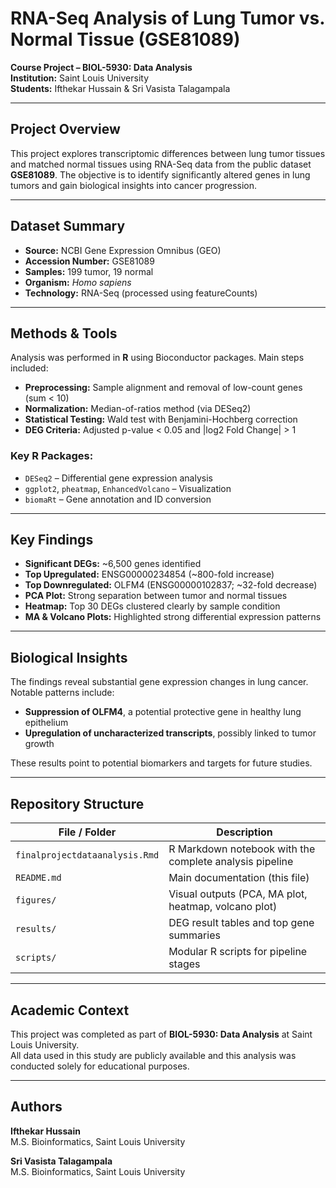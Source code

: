 # RNA-Seq Analysis of Lung Tumor vs. Normal Tissue (GSE81089)

**Course Project – BIOL-5930: Data Analysis**  
**Institution:** Saint Louis University  
**Students:** Ifthekar Hussain & Sri Vasista Talagampala  

---

##  Project Overview

This project explores transcriptomic differences between lung tumor tissues and matched normal tissues using RNA-Seq data from the public dataset **GSE81089**. The objective is to identify significantly altered genes in lung tumors and gain biological insights into cancer progression.

---

##  Dataset Summary

- **Source:** NCBI Gene Expression Omnibus (GEO)  
- **Accession Number:** GSE81089  
- **Samples:** 199 tumor, 19 normal  
- **Organism:** *Homo sapiens*  
- **Technology:** RNA-Seq (processed using featureCounts)

---

##  Methods & Tools

Analysis was performed in **R** using Bioconductor packages. Main steps included:

- **Preprocessing:** Sample alignment and removal of low-count genes (sum < 10)
- **Normalization:** Median-of-ratios method (via DESeq2)
- **Statistical Testing:** Wald test with Benjamini-Hochberg correction
- **DEG Criteria:** Adjusted p-value < 0.05 and |log2 Fold Change| > 1

###  Key R Packages:
- `DESeq2` – Differential gene expression analysis  
- `ggplot2`, `pheatmap`, `EnhancedVolcano` – Visualization  
- `biomaRt` – Gene annotation and ID conversion  

---

##  Key Findings

- **Significant DEGs:** ~6,500 genes identified  
- **Top Upregulated:** ENSG00000234854 (~800-fold increase)  
- **Top Downregulated:** OLFM4 (ENSG00000102837; ~32-fold decrease)  
- **PCA Plot:** Strong separation between tumor and normal tissues  
- **Heatmap:** Top 30 DEGs clustered clearly by sample condition  
- **MA & Volcano Plots:** Highlighted strong differential expression patterns  

---

##  Biological Insights

The findings reveal substantial gene expression changes in lung cancer.  
Notable patterns include:
- **Suppression of OLFM4**, a potential protective gene in healthy lung epithelium
- **Upregulation of uncharacterized transcripts**, possibly linked to tumor growth

These results point to potential biomarkers and targets for future studies.

---

##  Repository Structure

| File / Folder                  | Description                                              |
|-------------------------------|----------------------------------------------------------|
| `finalprojectdataanalysis.Rmd`| R Markdown notebook with the complete analysis pipeline |
| `README.md`                   | Main documentation (this file)                          |
| `figures/`                    | Visual outputs (PCA, MA plot, heatmap, volcano plot)     |
| `results/`                    | DEG result tables and top gene summaries                |
| `scripts/`                    | Modular R scripts for pipeline stages                   |

---

##  Academic Context

This project was completed as part of **BIOL-5930: Data Analysis** at Saint Louis University.  
All data used in this study are publicly available and this analysis was conducted solely for educational purposes.

---

##  Authors

**Ifthekar Hussain**  
M.S. Bioinformatics, Saint Louis University  

**Sri Vasista Talagampala**  
M.S. Bioinformatics, Saint Louis University  
